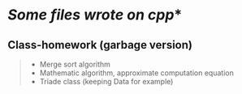 # *Some files wrote on cpp**

## Class-homework (garbage version)

> - Merge sort algorithm
> - Mathematic algorithm, approximate computation equation
> - Triade class (keeping Data for example)